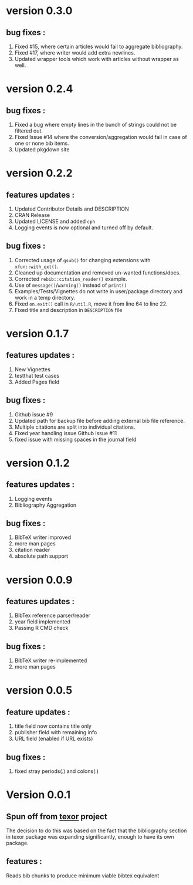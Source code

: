 # version 0.3.0

## bug fixes :

1. Fixed #15, where certain articles would fail to aggregate bibliography.
2. Fixed #17, where writer would add extra newlines.
3. Updated wrapper tools which work with articles without wrapper as well.


# version 0.2.4

## bug fixes : 

1. Fixed a bug where empty lines in the bunch of strings could not be filtered out.
2. Fixed Issue #14 where the conversion/aggregation would fail in case of one or none bib items.
3. Updated pkgdown site

# version 0.2.2

## features updates :  

1. Updated Contributor Details and DESCRIPTION
2. CRAN Release
3. Updated LICENSE and added `cph` 
4. Logging events is now optional and turned off by default.

## bug fixes : 

1. Corrected usage of `gsub()` for changing extensions with `xfun::with_ext()`. 
2. Cleaned up documentation and removed un-wanted functions/docs.
3. Corrected `rebib::citation_reader()` example.
4. Use of `message()`/`warning()` instead of `print()`
5. Examples/Tests/Vignettes do not write in user/package directory and work in a temp directory.
6. Fixed `on.exit()` call in `R/util.R`, move it from line 64 to line 22.
7. Fixed title and description in `DESCRIPTION` file

# version 0.1.7

## features updates :

1. New Vignettes
2. testthat test cases
3. Added Pages field
    
## bug fixes :
  
1. Github issue #9
2. Updated path for backup file before adding external bib file reference.
3. Multiple citations are split into individual citations.
4. Fixed year handling issue Github issue #11
5. fixed issue with missing spaces in the journal field

# version 0.1.2

## features updates :

1. Logging events
2. Bibliography Aggregation

## bug fixes :

1. BibTeX writer improved
2. more man pages
3. citation reader
4. absolute path support


# version 0.0.9

## features updates :

1. BibTex reference parser/reader
2. year field implemented
3. Passing R CMD check

## bug fixes :

1. BibTeX writer re-implemented
2. more man pages

# version 0.0.5

## feature updates :
1. title field now contains title only
1. publisher field with remaining info
2. URL field (enabled if URL exists)

## bug fixes :

1. fixed stray periods(.) and colons(:) 

# Version 0.0.1

## Spun off from [texor](https://github.com/Abhi-1U/texor) project
The decision to do this was based on the fact that the bibliography section 
in texor package was expanding significantly, enough to have its own
package.

## features :
Reads bib chunks to produce minimum viable bibtex equivalent
